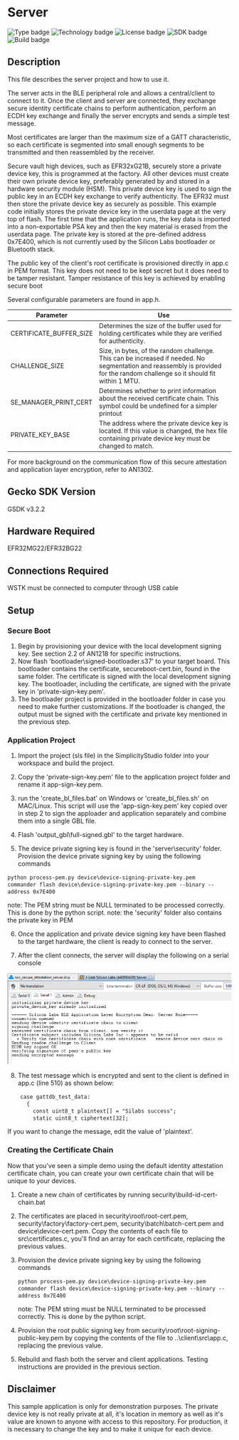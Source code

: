 # Server

![Type badge](https://img.shields.io/badge/dynamic/json?url=https://raw.githubusercontent.com/SiliconLabs/application_examples_ci/master/bluetooth_applications/server_common.json&label=Type&query=type&color=green)
![Technology badge](https://img.shields.io/badge/dynamic/json?url=https://raw.githubusercontent.com/SiliconLabs/application_examples_ci/master/bluetooth_applications/server_common.json&label=Technology&query=technology&color=green)
![License badge](https://img.shields.io/badge/dynamic/json?url=https://raw.githubusercontent.com/SiliconLabs/application_examples_ci/master/bluetooth_applications/server_common.json&label=License&query=license&color=green)
![SDK badge](https://img.shields.io/badge/dynamic/json?url=https://raw.githubusercontent.com/SiliconLabs/application_examples_ci/master/bluetooth_applications/server_common.json&label=SDK&query=sdk&color=green)
![Build badge](https://img.shields.io/endpoint?url=https://raw.githubusercontent.com/SiliconLabs/application_examples_ci/master/bluetooth_applications/server_build_status.json)

## Description

This file describes the server project and how to use it.

The server acts in the BLE peripheral role and allows a central/client to connect to it. Once the client and server are connected, they exchange secure identity certificate chains to perform authentication, perform an ECDH key exchange and finally the server encrypts and sends a simple test message. 

Most certificates are larger than the maximum size of a GATT characteristic, so each certificate is segmented into small enough segments to be transmitted and then reassembled by the receiver. 

Secure vault high devices, such as EFR32xG21B, securely store a private device key, this is programmed at the factory. All other devices must create their own private device key, preferably generated by and stored in a hardware security module (HSM). This private device key is used to sign the public key in an ECDH key exchange to verify authenticity. The EFR32 must then store the private device key as securely as possible. This example code initially stores the private device key in the userdata page at the very top of flash. The first time that the application runs, the key data is imported into a non-exportable PSA key and then the key material is erased from the userdata page. The private key is stored at the pre-defined address 0x7E400, which is not currently used by the Silicon Labs bootloader or Bluetooth stack. 

The public key of the client's root certificate is provisioned directly in app.c in PEM format. This key does not need to be kept secret but it does need to be tamper resistant. Tamper resistance of this key is achieved by enabling secure boot 

Several configurable parameters are found in app.h.

| Parameter               | Use                                                          |
| ----------------------- | ------------------------------------------------------------ |
| CERTIFICATE_BUFFER_SIZE | Determines the size of the buffer used for holding certificates while they are verified for authenticity. |
| CHALLENGE_SIZE          | Size, in bytes, of the random challenge. This can be increased if needed. No segmentation and reassembly is provided for the random challenge so it should fit within 1 MTU. |
| SE_MANAGER_PRINT_CERT   | Determines whether to print information about the received certificate chain. This symbol could be undefined for a simpler printout |
| PRIVATE_KEY_BASE        | The address where the private device key is located. If this value is changed, the hex file containing private device key must be changed to match. |



For more background on the communication flow of this secure attestation and application layer encryption, refer to AN1302.

## Gecko SDK Version

GSDK v3.2.2

## Hardware Required

EFR32MG22/EFR32BG22

## Connections Required

WSTK must be connected to computer through USB cable

## Setup

### Secure Boot

1. Begin by provisioning your device with the local development signing key. See section 2.2 of AN1218 for specific instructions.
2.  Now flash 'bootloader\signed-bootloader.s37' to your target board. This bootloader contains the certificate, secureboot-cert.bin, found in the same folder. The certificate is signed with the local development signing key. The bootloader, including the certificate, are signed with the private key in 'private-sign-key.pem'.
3. The bootloader project is provided in the bootloader folder in case you need to make further customizations. If the bootloader is changed, the output must be signed with the certificate and private key mentioned in the previous step.

### Application Project

1. Import the project (sls file) in the SimplicityStudio folder into your workspace and build the project.

2. Copy the 'private-sign-key.pem' file to the application project folder and rename it app-sign-key.pem.

3. run the 'create_bl_files.bat' on Windows or 'create_bl_files.sh' on MAC/Linux. This script will use the 'app-sign-key.pem' key copied over in step 2 to sign the apploader and application separately and combine them into a single GBL file.

4.  Flash 'output_gbl\full-signed.gbl' to the target hardware.

5. The device private signing key is found in the 'server\security' folder. Provision the device private signing key by using the following commands
   
```
python process-pem.py device\device-signing-private-key.pem
commander flash device\device-signing-private-key.pem --binary --address 0x7E400
```

note: The PEM string must be NULL terminated to be processed correctly. This is done by the python script.   note: the 'security' folder also contains the private key in PEM 

6. Once the application and private device signing key have been flashed to the target hardware, the client is ready to connect to the server.

7. After the client connects, the server will display the following on a serial console 

![Server Console Output](Images/server_console.PNG)

8. The test message which is encrypted and sent to the client is defined in app.c (line 510) as shown below:

```
    case gattdb_test_data:
      {
        const uint8_t plaintext[] = "Silabs success";
        static uint8_t ciphertext[32];
```

If you want to change the message, edit the value of 'plaintext'.

### Creating the Certificate Chain

Now that you've seen a simple demo using the default identity attestation certificate chain, you can create your own certificate chain that will be unique to your devices.

1.  Create a new chain of certificates by running security\build-id-cert-chain.bat

2. The certificates are placed in security\root\root-cert.pem, security\factory\factory-cert.pem, security\batch\batch-cert.pem and device\device-cert.pem. Copy the contents of each file to src\certificates.c, you'll find an array for each certificate, replacing the previous values. 

3. Provision the device private signing key by using the following commands

   ```
   python process-pem.py device\device-signing-private-key.pem
   commander flash device\device-signing-private-key.pem --binary --address 0x7E400
   ```
   
   note: The PEM string must be NULL terminated to be processed correctly. This is done by the python script.
   
4. Provision the root public signing key from security\root\root-signing-public-key.pem by copying the contents of the file to ..\client\src\app.c, replacing the previous value.

5. Rebuild and flash both the server and client applications. Testing instructions are provided in the previous section.

## Disclaimer

This sample application is only for demonstration purposes. The private device key is not really private at all, it's location in memory as well as it's value are known to anyone with access to this repository. For production, it is necessary to change the key and to make it unique for each device.



